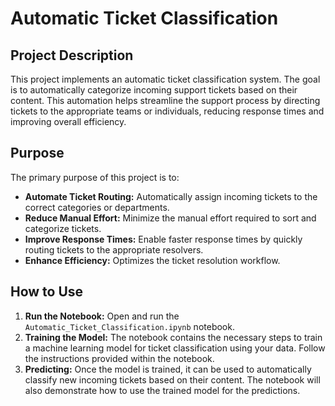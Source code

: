 # Automatic Ticket Classification

## Project Description

This project implements an automatic ticket classification system. The goal is to automatically categorize incoming support tickets based on their content. This automation helps streamline the support process by directing tickets to the appropriate teams or individuals, reducing response times and improving overall efficiency.

## Purpose

The primary purpose of this project is to:

*   **Automate Ticket Routing:** Automatically assign incoming tickets to the correct categories or departments.
*   **Reduce Manual Effort:** Minimize the manual effort required to sort and categorize tickets.
*   **Improve Response Times:** Enable faster response times by quickly routing tickets to the appropriate resolvers.
* **Enhance Efficiency:** Optimizes the ticket resolution workflow.

## How to Use

1.  **Run the Notebook:** Open and run the `Automatic_Ticket_Classification.ipynb` notebook.
2. **Training the Model:** The notebook contains the necessary steps to train a machine learning model for ticket classification using your data. Follow the instructions provided within the notebook.
3. **Predicting:** Once the model is trained, it can be used to automatically classify new incoming tickets based on their content. The notebook will also demonstrate how to use the trained model for the predictions.